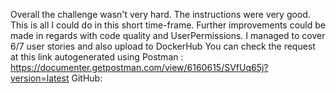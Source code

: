 Overall the challenge wasn't very hard. The instructions were very good. 
This is all I could do in this short time-frame. Further improvements could be made in regards with code quality and UserPermissions.
I managed to cover 6/7 user stories and also upload to DockerHub
You can check the request at this link autogenerated using Postman : https://documenter.getpostman.com/view/6160615/SVfUq65j?version=latest
GitHub: 